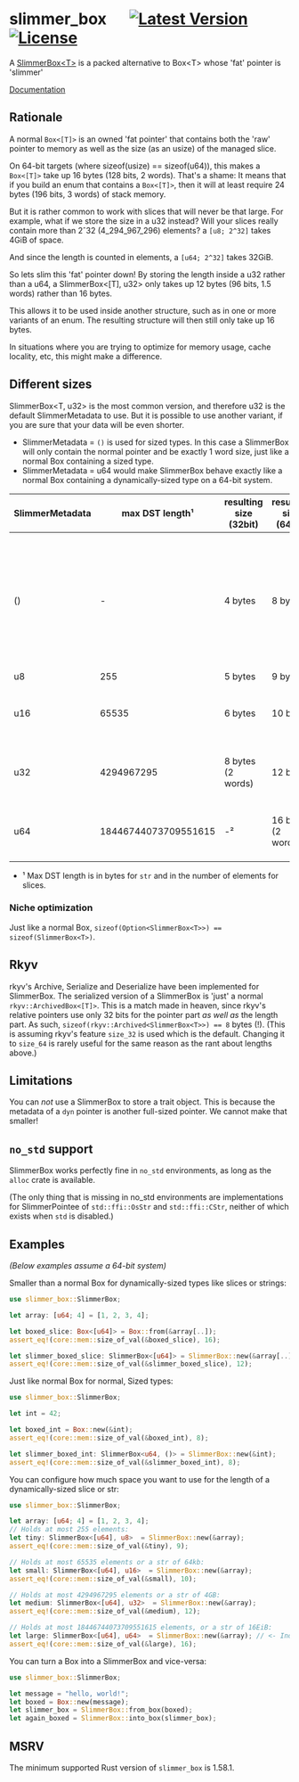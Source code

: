 # slimmer_box &emsp; [![Latest Version]][crates.io] [![License]][license path] 

<!-- [![requires: rustc 1.47+]][Rust 1.47] -->


[Latest Version]: https://img.shields.io/crates/v/slimmer_box.svg
[crates.io]: https://crates.io/crates/slimmer_box
[License]: https://img.shields.io/badge/license-MIT-blue.svg
[license path]: https://github.com/qqwy/rust-slimmer_box/blob/main/LICENSE
[requires: rustc 1.47+]: https://img.shields.io/badge/rustc-1.47+-lightgray.svg
<!-- [Rust 1.47]: https://blog.rust-lang.org/2020/10/08/Rust-1.47.html -->


A [SlimmerBox&lt;T>](https://docs.rs/slimmer_box/0.5.1/slimmer_box/struct.SlimmerBox.html) is a packed alternative to Box&lt;T> whose 'fat' pointer is 'slimmer'

[Documentation](https://docs.rs/slimmer_box/0.5.1/slimmer_box/)

## Rationale

A normal `Box<[T]>` is an owned 'fat pointer' that contains both the 'raw' pointer to memory
as well as the size (as an usize) of the managed slice.

On 64-bit targets (where sizeof(usize) == sizeof(u64)), this makes a `Box<[T]>` take up 16 bytes (128 bits, 2 words).
That's a shame: It means that if you build an enum that contains a `Box<[T]>`,
then it will at least require 24 bytes (196 bits, 3 words) of stack memory.

But it is rather common to work with slices that will never be that large.
For example, what if we store the size in a u32 instead?
Will your slices really contain more than 2ˆ32 (4_294_967_296) elements?
a `[u8; 2^32]` takes 4GiB of space.

And since the length is counted in elements, a `[u64; 2^32]` takes 32GiB.

So lets slim this 'fat' pointer down!
By storing the length inside a u32 rather than a u64,
a SlimmerBox<[T], u32> only takes up 12 bytes (96 bits, 1.5 words) rather than 16 bytes.

This allows it to be used inside another structure, such as in one or more variants of an enum.
The resulting structure will then still only take up 16 bytes.

In situations where you are trying to optimize for memory usage, cache locality, etc,
this might make a difference.

## Different sizes

SlimmerBox<T, u32> is the most common version, and therefore u32 is the default SlimmerMetadata to use.
But it is possible to use another variant, if you are sure that your data will be even shorter.

- SlimmerMetadata = `()` is used for sized types. In this case a SlimmerBox will only contain the normal pointer and be exactly 1 word size, just like a normal Box containing a sized type.
- SlimmerMetadata = u64 would make SlimmerBox behave exactly like a normal Box containing a dynamically-sized type on a 64-bit system.

| SlimmerMetadata | max DST length¹      | resulting size (32bit) | resulting size (64bit) | Notes                                                                           |
|-----------------|----------------------|------------------------|------------------------|---------------------------------------------------------------------------------|
| ()              | -                    | 4 bytes                | 8 bytes                | Used for normal sized types. Identical in size to a normal Box<T> in this case. |
| u8              | 255                  | 5 bytes                | 9 bytes                |                                                                                 |
| u16             | 65535                | 6 bytes                | 10 bytes               | Identical to Box<DST> on 16-bit systems                                         |
| u32             | 4294967295           | 8 bytes (2 words)      | 12 bytes               | Identical to Box<DST> on 32-bit systems                                         |
| u64             | 18446744073709551615 | -²                     | 16 bytes (2 words)     | Identical to Box<DST> on 64-bit systems                                         |

- ¹ Max DST length is in bytes for `str` and in the number of elements for slices.

### Niche optimization

Just like a normal Box, `sizeof(Option<SlimmerBox<T>>) == sizeof(SlimmerBox<T>)`.

## Rkyv

rkyv's Archive, Serialize and Deserialize have been implemented for SlimmerBox.
The serialized version of a SlimmerBox<T> is 'just' a normal `rkyv::ArchivedBox<[T]>`.
This is a match made in heaven, since rkyv's relative pointers use only 32 bits for the pointer part _as well as_ the length part.
As such, `sizeof(rkyv::Archived<SlimmerBox<T>>) == 8` bytes (!).
(This is assuming rkyv's feature `size_32` is used which is the default.
Changing it to `size_64` is rarely useful for the same reason as the rant about lengths above.)

## Limitations

You can _not_ use a SlimmerBox to store a trait object.
This is because the metadata of a `dyn` pointer is another full-sized pointer. We cannot make that smaller!

## `no_std` support

SlimmerBox works perfectly fine in `no_std` environments, as long as the `alloc` crate is available.

(The only thing that is missing in no_std environments are implementations for SlimmerPointee of `std::ffi::OsStr` and `std::ffi::CStr`, neither of which exists when `std` is disabled.)

## Examples
_(Below examples assume a 64-bit system)_

Smaller than a normal Box for dynamically-sized types like slices or strings:

```rust
use slimmer_box::SlimmerBox;

let array: [u64; 4] = [1, 2, 3, 4];

let boxed_slice: Box<[u64]> = Box::from(&array[..]);
assert_eq!(core::mem::size_of_val(&boxed_slice), 16);

let slimmer_boxed_slice: SlimmerBox<[u64]> = SlimmerBox::new(&array[..]);
assert_eq!(core::mem::size_of_val(&slimmer_boxed_slice), 12);
```

Just like normal Box for normal, Sized types:
```rust
use slimmer_box::SlimmerBox;

let int = 42;

let boxed_int = Box::new(&int);
assert_eq!(core::mem::size_of_val(&boxed_int), 8);

let slimmer_boxed_int: SlimmerBox<u64, ()> = SlimmerBox::new(&int);
assert_eq!(core::mem::size_of_val(&slimmer_boxed_int), 8);

```

You can configure how much space you want to use for the length of a dynamically-sized slice or str:

```rust
use slimmer_box::SlimmerBox;

let array: [u64; 4] = [1, 2, 3, 4];
// Holds at most 255 elements:
let tiny: SlimmerBox<[u64], u8>  = SlimmerBox::new(&array);
assert_eq!(core::mem::size_of_val(&tiny), 9);

// Holds at most 65535 elements or a str of 64kb:
let small: SlimmerBox<[u64], u16>  = SlimmerBox::new(&array);
assert_eq!(core::mem::size_of_val(&small), 10);

// Holds at most 4294967295 elements or a str of 4GB:
let medium: SlimmerBox<[u64], u32>  = SlimmerBox::new(&array);
assert_eq!(core::mem::size_of_val(&medium), 12);

// Holds at most 18446744073709551615 elements, or a str of 16EiB:
let large: SlimmerBox<[u64], u64>  = SlimmerBox::new(&array); // <- Indistinguishable from a normal Box
assert_eq!(core::mem::size_of_val(&large), 16);
```

You can turn a Box into a SlimmerBox and vice-versa:
```rust
use slimmer_box::SlimmerBox;

let message = "hello, world!";
let boxed = Box::new(message);
let slimmer_box = SlimmerBox::from_box(boxed);
let again_boxed = SlimmerBox::into_box(slimmer_box);
```


## MSRV

The minimum supported Rust version of `slimmer_box` is 1.58.1.
